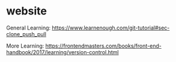 # website

General Learning: https://www.learnenough.com/git-tutorial#sec-clone_push_pull

More Learning: https://frontendmasters.com/books/front-end-handbook/2017/learning/version-control.html
